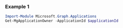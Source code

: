 ### Example 1
```powershell
Import-Module Microsoft.Graph.Applications
Get-MgApplicationOwner -ApplicationId $applicationId
```
